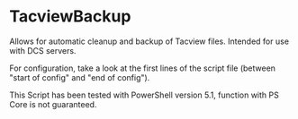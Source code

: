 # TacviewBackup

Allows for automatic cleanup and backup of Tacview files. Intended for use with DCS servers.

For configuration, take a look at the first lines of the script file (between "start of config" and "end of config").

This Script has been tested with PowerShell version 5.1, function with PS Core is not guaranteed.
